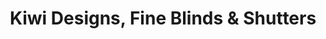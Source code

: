 ---
title: "Kiwi Designs, Fine Blinds & Shutters"
url: /cary/kiwi-designs-fine-blinds-und-shutters/
shop: Jalousien
---